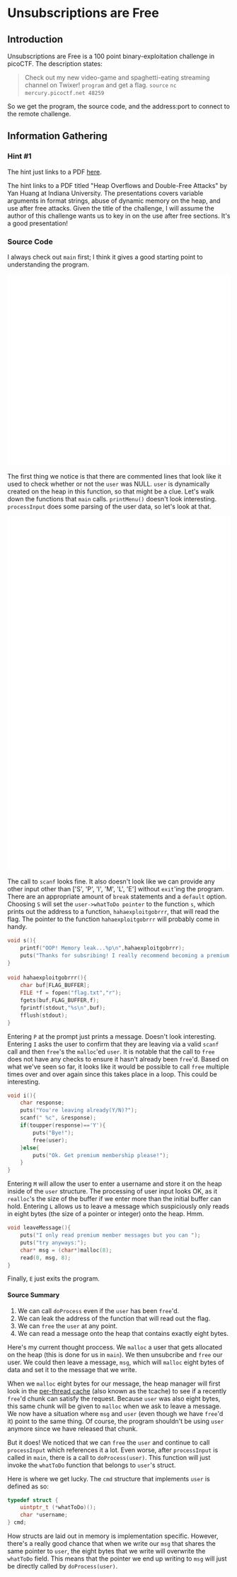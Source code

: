 # Unsubscriptions are Free

## Introduction

Unsubscriptions are Free is a 100 point binary-exploitation challenge in picoCTF. The description states:

> Check out my new video-game and spaghetti-eating streaming channel on Twixer! `program` and get a flag. `source` `nc mercury.picoctf.net 48259`

So we get the program, the source code, and the address:port to connect to the remote challenge.

## Information Gathering

### Hint #1

The hint just links to a PDF [here][indiana.edu].

[indiana.edu]: http://homes.sice.indiana.edu/yh33/Teaching/I433-2016/lec13-HeapAttacks.pdf

The hint links to a PDF titled "Heap Overflows and Double-Free Attacks" by Yan Huang at Indiana University. The presentations covers variable arguments in format strings, abuse of dynamic memory on the heap, and use after free attacks. Given the title of the challenge, I will assume the author of this challenge wants us to key in on the use after free sections. It's a good presentation!

### Source Code

I always check out `main` first; I think it gives a good starting point to understanding the program.

![main](./resources/main.svg)

The first thing we notice is that there are commented lines that look like it used to check whether or not the `user` was NULL. `user` is dynamically created on the heap in this function, so that might be a clue. Let's walk down the functions that `main` calls. `printMenu()` doesn't look interesting. `processInput` does some parsing of the user data, so let's look at that.

![processInput](./resources/processInput.svg)

The call to `scanf` looks fine. It also doesn't look like we can provide any other input other than ['S', 'P', 'I', 'M', 'L', 'E'] without `exit`'ing the program. There are an appropriate amount of `break` statements and a `default` option. Choosing `S` will set the `user->whatToDo pointer` to the function `s`, which prints out the address to a function, `hahaexploitgobrrr`, that will read the flag. The pointer to the function `hahaexploitgobrrr` will probably come in handy.

```c
void s(){
 	printf("OOP! Memory leak...%p\n",hahaexploitgobrrr);
 	puts("Thanks for subsribing! I really recommend becoming a premium member!");
}

void hahaexploitgobrrr(){
 	char buf[FLAG_BUFFER];
 	FILE *f = fopen("flag.txt","r");
 	fgets(buf,FLAG_BUFFER,f);
 	fprintf(stdout,"%s\n",buf);
 	fflush(stdout);
}
```

Entering `P` at the prompt just prints a message. Doesn't look interesting. Entering `I` asks the user to confirm that they are leaving via a valid `scanf` call and then `free`'s the `malloc`'ed `user`. It is notable that the call to `free` does not have any checks to ensure it hasn't already been `free`'d. Based on what we've seen so far, it looks like it would be possible to call `free` multiple times over and over again since this takes place in a loop. This could be interesting.

```c
void i(){
	char response;
  	puts("You're leaving already(Y/N)?");
	scanf(" %c", &response);
	if(toupper(response)=='Y'){
		puts("Bye!");
		free(user);
	}else{
		puts("Ok. Get premium membership please!");
	}
}
```

Entering `M` will allow the user to enter a username and store it on the heap inside of the `user` structure. The processing of user input looks OK, as it `realloc`'s the size of the buffer if we enter more than the initial buffer can hold. Entering `L` allows us to leave a message which suspiciously only reads in eight bytes (the size of a pointer or integer) onto the heap. Hmm.

```c
void leaveMessage(){
	puts("I only read premium member messages but you can ");
	puts("try anyways:");
	char* msg = (char*)malloc(8);
	read(0, msg, 8);
}
```

Finally, `E` just exits the program.

#### Source Summary

1. We can call `doProcess` even if the `user` has been `free`'d.
1. We can leak the address of the function that will read out the flag.
1. We can `free` the `user` at any point.
1. We can read a message onto the heap that contains exactly eight bytes.

Here's my current thought proccess. We `malloc` a user that gets allocated on the heap (this is done for us in `main`). We then unsubcribe and `free` our user. We could then leave a message, `msg`, which will `malloc` eight bytes of data and set it to the message that we write.

When we `malloc` eight bytes for our message, the heap manager will first look in the [per-thread cache][azeria] (also known as the tcache) to see if a recently `free`'d chunk can satisfy the request. Because `user` was also eight bytes, this same chunk will be given to `malloc` when we ask to leave a message. We now have a situation where `msg` and `user` (even though we have `free`'d it) point to the same thing. Of course, the program shouldn't be using `user` anymore since we have released that chunk.

But it does! We noticed that we can `free` the `user` and continue to call `processInput` which references it a lot. Even worse, after `processInput` is called in `main`, there is a call to `doProcess(user)`. This function will just invoke the `whatToDo` function that belongs to `user`'s struct.

Here is where we get lucky. The `cmd` structure that implements `user` is defined as so:

```c
typedef struct {
	uintptr_t (*whatToDo)();
	char *username;
} cmd;
```

How structs are laid out in memory is implementation specific. However, there's a really good chance that when we write our `msg` that shares the same pointer to `user`, the eight bytes that we write will overwrite the `whatToDo` field. This means that the pointer we end up writing to `msg` will just be directly called by `doProcess(user)`.

[azeria]: https://azeria-labs.com/heap-exploitation-part-2-glibc-heap-free-bins/
